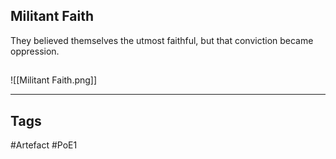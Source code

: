 ## Militant Faith
They believed themselves the utmost faithful, but that conviction became oppression.
##
![[Militant Faith.png]]

---
## Tags
#Artefact
#PoE1